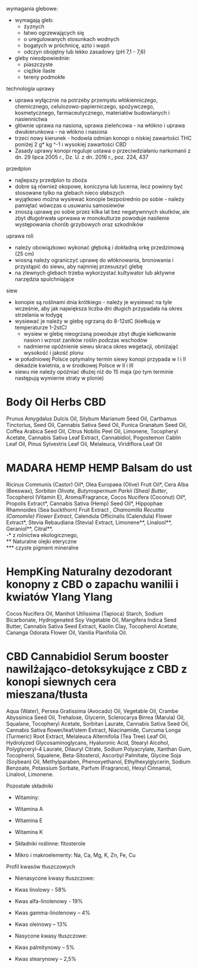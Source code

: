 wymagania glebowe:

- wymagają gleb:
	- żyznych
	- łatwo ogrzewających się 
	- o uregulowanych stosunkach wodnych
	- bogatych w próchnicę, azto i wapń
	- odczyn obojętny lub lekko zasadowy (pH 7,1 - 7,6)
- gleby nieodpowiednie:
	- piaszczyste
	- ciężkie ilaste
	- tereny podmokłe

technologia uprawy

- uprawa wyłącznie na potrzeby przemysłu włókienniczego, chemicznego, celulozowo-papierniczego, spożywczego, kosmetycznego, farmaceutycznego, materiałów budowlanych i nasiennictwa
- głównie uprawa na nasiona, uprawa zieleńcowa - na włókno i uprawa dwukierunkowa - na włókno i nasiona
- trzeci nowy kierunek - hodowla odmian konopi o niskiej zawartości THC poniżej 2 g* kg ^-1 i wysokiej zawartości CBD
- Zasady uprawy konopi reguluje ustawa o przeciwdziałaniu narkomanii z dn. 29 lipca 2005 r., Dz. U. z dn. 2016 r., poz. 224, 437

przedplon

- najlepszy przedplon to zboża
- dobre są również okopowe, koniczyna lub lucerna, lecz powinny być stosowane tylko na glebach nieco słabszych
- wyjątkowo można wysiewać konopie bezpośrednio po sobie - należy pamiętać wówczas o usuwaniu samosiewów
- znoszą uprawę po sobie przez kilka lat bez negatywnnych skutków, ale zbyt długotrwała uprwawa w monokulturze powoduje nasilenie występowania chorób grzybowych oraz szkodników

uprawa roli

- należy obowiązkowo wykonać głęboką i dokładną orkę przedzimową (25 cm)
- wiosną należy ograniczyć uprawę do włóknowania, bronowania i przystąpić do siewu, aby najmniej przesuszyć glebę
- na zlewnych glebach trzeba wykorzystać kultywator lub aktywne narzędzia spulchniające

siew

- konopie są roślinami dnia krótkiego - należy je wysiewać na tyle wcześnie, aby jak największa liczba dni długich przypadała na okres strzelania w łodygę
- wysiewać je należy w glebę ogrzaną do 8-12stC (kiełkują w temperaturze 1-2stC)
	- wysiew w glebę nieogrzaną powoduje zbyt długie kiełkowanie nasion i wzrost zaników roślin podczas wschodów
	- nadmierne opóźnienie siewu skraca okres wegetacji, obniżająć wysokość i jakość plonu
- w południowej Polsce optymalny termin siewy konopi przypada w I i II dekadzie kwietnia, a w środkowej Polsce w II i III
- siewu nie należy opóżniać dłużej niż do 15 maja (po tym terminie następują wymierne straty w plonie)


# Body Oil Herbs CBD

Prunus Amygdalus Dulcis Oil, Silybum Marianum Seed Oil, Carthamus Tinctorius, Seed Oil, Cannabis Sativa Seed Oil, Punica Granatum Seed Oil, Coffea Arabica Seed Oil, Citrus Nobilis Peel Oil, Limonene, Tocopheryl Acetate, Cannabis Sativa Leaf Extract, Cannabidiol, Pogostemon Cablin Leaf Oil, Pinus Sylvestris Leaf Oil, Melaleuca, Viridiflora Leaf Oil


# MADARA HEMP HEMP Balsam do ust

Ricinus Communis (Castor) Oil*, Olea Europaea (Olive) Fruit Oil*, Cera Alba (Beeswax)*, Sorbitan Olivate, Butyrospermum Parkii (Shea) Butter*, Tocopherol (Vitamin E), Aroma/Fragrance, Cocos Nucifera (Coconut) Oil*, Propolis Extract*, Cannabis Sativa (Hemp) Seed Oil*, Hippophae Rhamnoides (Sea buckthorn) Fruit Extract *, Chamomilla Recutita (Camomile) Flower Extract*, Calendula Officinalis (Calendula) Flower Extract*, Stevia Rebaudiana (Stevia) Extract, Limonene**, Linalool**, Geraniol**, Citral**.   
-* z rolnictwa ekologicznego,   
** Naturalne olejki eteryczne  
*** czyste pigment mineralne


# HempKing Naturalny dezodorant konopny z CBD o zapachu wanilii i kwiatów Ylang Ylang

Cocos Nucifera Oil, Manihot Utilissima (Tapioca) Starch, Sodium Bicarbonate, Hydrogenated Soy Vegetable Oil, Mangifera Indica Seed Butter, Cannabis Sativa Seed Extract, Kaolin Clay, Tocopherol Acetate, Cananga Odorata Flower Oil, Vanilia Planifolia Oil.

# CBD Cannabidiol Serum booster nawilżająco-detoksykujące z CBD z konopi siewnych cera mieszana/tłusta

Aqua (Water), Persea Gratissima (Avocado) Oil, Vegetable Oil, Crambe Abyssinica Seed Oil, Trehalose, Glycerin, Sclerocarya Birrea (Marula) Oil, Squalane, Tocopheryl Acetate, Sorbitan Laurate, Cannabis Sativa Seed Oil, Cannabis Sativa flower/leaf/stem Extract, Niacinamide, Curcuma Longa (Turmeric) Root Extract, Melaleuca Alternifolia (Tea Tree) Leaf Oil, Hydrolyzed Glycosaminoglycans, Hyaluronic Acid, Stearyl Alcohol, Polyglyceryl-4 Laurate, Dilauryl Citrate, Sodium Polyacrylate, Xanthan Gum, Tocopherol, Squalene, Beta-Sitosterol, Ascorbyl Palmitate, Glycine Soja (Soybean) Oil, Methylparaben, Phenoxyethanol, Ethylhexylglycerin, Sodium Benzoate, Potassium Sorbate, Parfum (Fragrance), Hexyl Cinnamal, Linalool, Limonene.



Pozostałe składniki​
-   Witaminy:​
    
-   Witamina A​
    
-   Witamina E​
    
-   Witamina K​
    
-   Składniki roślinne: fitosterole​
    
-   Mikro i makroelementy: Na, Ca, Mg, K, Zn, Fe, Cu



Profil kwasów tłuszczowych​
-   Nienasycone kwasy tłuszczowe:​
    
-   Kwas linolowy - 58%​
    
-   Kwas alfa-linolenowy - 19%​
    
-   Kwas gamma-linolenowy – 4%​
    
-   Kwas oleinowy – 13%​
    
-   Nasycone kwasy tłuszczowe:​
    
-   Kwas palmitynowy – 5%​
    
-   Kwas stearynowy – 2,5%